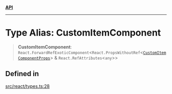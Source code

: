 [**API**](../../API.md)

***

# Type Alias: CustomItemComponent

> **CustomItemComponent**: `React.ForwardRefExoticComponent`\<`React.PropsWithoutRef`\<[`CustomItemComponentProps`](../interfaces/CustomItemComponentProps.md)\> & `React.RefAttributes`\<`any`\>\>

## Defined in

[src/react/types.ts:28](https://github.com/inokawa/virtua/blob/4a7f66c9788e53f97a695274750013e5dc0e13b9/src/react/types.ts#L28)
